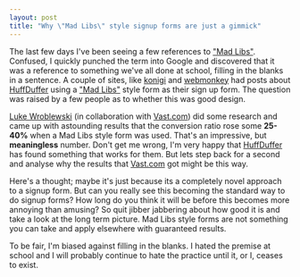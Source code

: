 ```yaml
---
layout: post
title: "Why \"Mad Libs\" style signup forms are just a gimmick"
---
```


The last few days I've been seeing a few references to ["Mad Libs"](http://en.wikipedia.org/wiki/Mad_Libs). Confused, I quickly punched the term into Google and discovered that it was a reference to something we've all done at school, filling in the blanks in a sentence. A couple of sites, like [konigi](http://konigi.com/notebook/mad-libs-style-form-increases-conversion-25-40) and [webmonkey](http://www.webmonkey.com/2010/02/using-mad-libs-to-make-web-forms-more-fun/) had posts about [HuffDuffer](http://huffduffer.com/) using a ["Mad Libs"](http://en.wikipedia.org/wiki/Mad_Libs) style form as their sign up form. The question was raised by a few people as to whether this was good design.

[Luke Wroblewski](http://www.lukew.com/ff/entry.asp?1007) (in collaboration with [Vast.com](http://vast.com)) did some research and came up with astounding results that the conversion ratio rose some <strong>25-40%</strong> when a Mad Libs style form was used. That's an impressive, but <strong>meaningless</strong> number. Don't get me wrong, I'm very happy that [HuffDuffer](http://huffduffer.com/) has found something that works for them. But lets step back for a second and analyse why the results that [Vast.com](http://vast.com) got might be this way.

Here's a thought; maybe it's just because its a completely novel approach to a signup form. But can you really see this becoming the standard way to do signup forms? How long do you think it will be before this becomes more annoying than amusing? So quit jibber jabbering about how good it is and take a look at the long term picture. Mad Libs style forms are not something you can take and apply elsewhere with guaranteed results.

To be fair, I'm biased against filling in the blanks. I hated the premise at school and I will probably continue to hate the practice until it, or I, ceases to exist.

